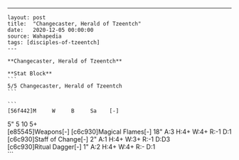 ---
    layout: post
    title:  "Changecaster, Herald of Tzeentch"
    date:   2020-12-05 00:00:00
    source: Wahapedia
    tags: [disciples-of-tzeentch]
    ---
    
    **Changecaster, Herald of Tzeentch**
    
    **Stat Block**
    ```
    5/5 Changecaster, Herald of Tzeentch
    ```
    
    ```
    [56f442]M     W     B     Sa    [-]
5"    5     10    5+    
[e85545]Weapons[-]
[c6c930]Magical Flames[-]
18"    A:3    H:4+   W:4+   R:-1   D:1   
[c6c930]Staff of Change[-]
2"     A:1    H:4+   W:3+   R:-1   D:D3  
[c6c930]Ritual Dagger[-]
1"     A:2    H:4+   W:4+   R:-    D:1   
    ```
    
    
    